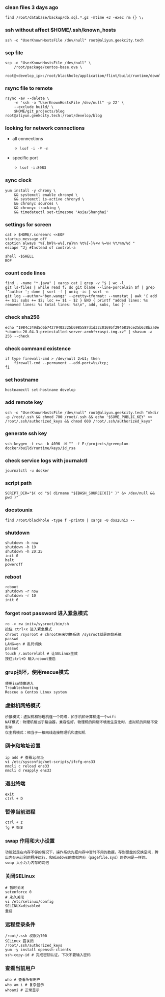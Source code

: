 ### clean files 3 days ago

```shell
find /root/database/backup/db.sql.*.gz -mtime +3 -exec rm {} \;
```

### ssh without affect $HOME/.ssh/known_hosts

```shell
ssh -o "UserKnownHostsFile /dev/null" root@aliyun.geekcity.tech
```

### scp file

```shell
scp -o "UserKnownHostsFile /dev/null" \
    /root/package/centos-base.ova \
    root@<develop_ip>:/root/blackhole/application/flint/build/runtime/download/

```

### rsync file to remote

```shell
rsync -av --delete \
    -e 'ssh -o "UserKnownHostsFile /dev/null" -p 22' \
    --exclude build/ \
    $HOME/git_projects/blog root@aliyun.geekcity.tech:/root/develop/blog
```

### looking for network connections

* all connections
    + ```shell
      lsof -i -P -n
      ```
* specific port
    + ```shell
      lsof -i:8083
      ```

### sync clock

```shell
yum install -y chrony \
    && systemctl enable chronyd \
    && systemctl is-active chronyd \
    && chronyc sources \
    && chronyc tracking \
    && timedatectl set-timezone 'Asia/Shanghai'
```

### settings for screen

```shell
cat > $HOME/.screenrc <<EOF
startup_message off
caption always "%{.bW}%-w%{.rW}%n %t%{-}%+w %=%H %Y/%m/%d "
escape ^Jj #Instead of control-a

shell -$SHELL
EOF
```

### count code lines

```shell
find . -name "*.java" | xargs cat | grep -v ^$ | wc -l
git ls-files | while read f; do git blame --line-porcelain $f | grep '^author '; done | sort -f | uniq -ic | sort -n
git log --author="ben.wangz" --pretty=tformat: --numstat | awk '{ add += $1; subs += $2; loc += $1 - $2 } END { printf "added lines: %s removed lines: %s total lines: %s\n", add, subs, loc }' -
```

### check sha256

```shell
echo "1984c349d5d6b74279402325b6985587d1d32c01695f2946819ce25b638baa0e *ubuntu-20.04.3-preinstalled-server-armhf+raspi.img.xz" | shasum -a 256 --check
```

### check command existence

```shell
if type firewall-cmd > /dev/null 2>&1; then 
    firewall-cmd --permanent --add-port=%s/tcp; 
fi
```

### set hostname

```shell
hostnamectl set-hostname develop
```

### add remote key

```shell
ssh -o "UserKnownHostsFile /dev/null" root@aliyun.geekcity.tech "mkdir -p /root/.ssh && chmod 700 /root/.ssh && echo '$SOME_PUBLIC_KEY' >> /root/.ssh/authorized_keys && chmod 600 /root/.ssh/authorized_keys"
```

### generate ssh key

```shell script
ssh-keygen -t rsa -b 4096 -N "" -f E:/projects/greenplum-docker/build/runtime/keys/id_rsa
```


### check service logs with journalctl

```shell
journalctl -u docker
```

### script path

```shell
SCRIPT_DIR="$( cd "$( dirname "${BASH_SOURCE[0]}" )" &> /dev/null && pwd )"
```
### docstounix
```shell script
find /root/blackhole -type f -print0 | xargs -0 dos2unix --
```

### shutdown
```
shutdown -h now
shutdown -h 10
shutdown -h 20:25
init 0
halt
poweroff
```

### reboot
```
reboot 
shutdown -r now
shutdown -r 10
init 6
```

### forget root password  进入紧急模式
```
ro -> rw init=/sysroot/bin/sh
按住 ctrl+x 进入紧急模式
chroot /sysroot # chroot用来切换系统 /sysroot就是原始系统
passwd
LANG=en # 乱码切换
passwd
touch /.autorelabl # 让SELinux生效
按住ctrl+D 输入reboot重启
```

### grup损坏，使用rescue模式
```
使用iso镜像进入
Troubleshooting
Rescue a Centos Linux system
```
### 虚拟机网络模式
```
桥接模式：虚拟机和物理机连一个网络，如手机和计算机连一个wifi
NAT模式：物理机相当于路由器，兼容性好，物理机的网络环境发生变化时，虚拟机的网络不受影响
仅主机模式：相当于一根网线连接物理机和虚拟机
```

### 网卡和地址设置
```
ip add # 查看ip地址
vi /etc/sysconfig/net-scripts/ifcfg-ens33
nmcli c reload ens33
nmcli d reapply ens33
```

### 退出终端
```
exit
ctrl + D
```

### 暂停当前进程
```
ctrl + z
fg # 恢复
```

### swap 作用和大小设置
```
功能就是在内存不够的情况下，操作系统先把内存中暂时不用的数据，存到硬盘的交换空间，腾出内存来让别的程序运行，和Windows的虚拟内存（pagefile.sys）的作用是一样的。
swap 大小为为内存的两倍
```

### 关闭SELinux
```
# 暂时关闭
setenforce 0
# 永久关闭
vi /etc/selinux/config
SELINUX=disabled
重启
```

### 远程登录条件
```
/root/.ssh 权限为700
SELinux 要关闭
/root/.ssh/authorized_keys
yum -y install openssh-clients
ssh-copy-id # 完成密钥认证，下次不要输入密码
```

### 查看当前用户
```
who # 查看所有用户
who am i # 复杂显示
whoami # 正常显示
```

